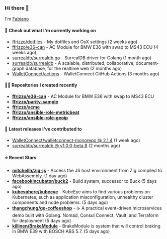 ### Hi there 👋

I'm [Fabiano](https://ffrizzo.com)

#### 👷 Check out what I'm currently working on


- [ffrizzo/dotfiles](https://github.com/ffrizzo/dotfiles) - My dotfiles and OsX settings (2 weeks ago)
- [ffrizzo/e36-can](https://github.com/ffrizzo/e36-can) - AC Module for BMW E36 with swap to MS43 ECU (4 weeks ago)
- [surrealdb/surrealdb.go](https://github.com/surrealdb/surrealdb.go) - SurrealDB driver for Golang (1 month ago)
- [surrealdb/surrealdb](https://github.com/surrealdb/surrealdb) - A scalable, distributed, collaborative, document-graph database, for the realtime web (2 months ago)
- [WalletConnect/actions](https://github.com/WalletConnect/actions) - WalletConnect GitHub Actions (3 months ago)

#### 👨‍💻 Repositories I created recently
- **[ffrizzo/e36-can](https://github.com/ffrizzo/e36-can)** - AC Module for BMW E36 with swap to MS43 ECU
- **[ffrizzo/parity-sample](https://github.com/ffrizzo/parity-sample)**
- **[ffrizzo/acme](https://github.com/ffrizzo/acme)**
- **[ffrizzo/ansible-role-metricbeat](https://github.com/ffrizzo/ansible-role-metricbeat)**
- **[ffrizzo/ansible-role-geoip](https://github.com/ffrizzo/ansible-role-geoip)**

#### 🚀 Latest releases I've contributed to


- [WalletConnect/walletconnect-monorepo @ 2.1.4](https://github.com/WalletConnect/walletconnect-monorepo/releases/tag/2.1.4) (1 week ago)
- [surrealdb/surrealdb @ v1.0.0-beta.8](https://github.com/surrealdb/surrealdb/releases/tag/v1.0.0-beta.8) (2 months ago)

#### ⭐ Recent Stars


- **[mitchellh/zig-js](https://github.com/mitchellh/zig-js)** - Access the JS host environment from Zig compiled to WebAssembly. (1 day ago)
- **[facebookincubator/buck2](https://github.com/facebookincubator/buck2)** - Build system, successor to Buck (5 days ago)
- **[kubesphere/kubeeye](https://github.com/kubesphere/kubeeye)** - KubeEye aims to find various problems on Kubernetes, such as application misconfiguration, unhealthy cluster components and node problems. (5 days ago)
- **[thangchung/go-coffeeshop](https://github.com/thangchung/go-coffeeshop)** - ☕ A practical event-driven microservices demo built with Golang. Nomad, Consul Connect, Vault, and Terraform for deployment (5 days ago)
- **[killinen/BrakeModule](https://github.com/killinen/BrakeModule)** - BrakeModule is system that will control braking in BMW E39 with BOSCH ABS 5.7. (5 days ago)
